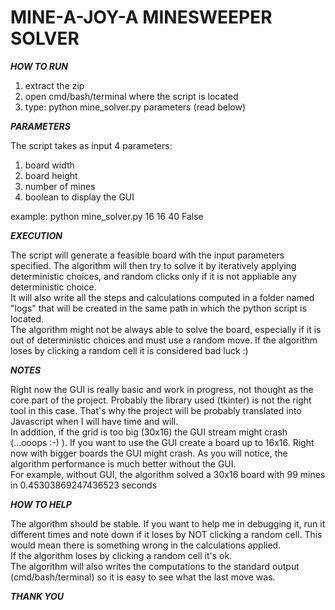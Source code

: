 # **MINE-A-JOY-A MINESWEEPER SOLVER**


***HOW TO RUN***

1) extract the zip
2) open cmd/bash/terminal where the script is located
3) type: python mine_solver.py parameters (read below)

***PARAMETERS***

The script takes as input 4 parameters:
1) board width
2) board height
3) number of mines
4) boolean to display the GUI

example: python mine_solver.py 16 16 40 False

***EXECUTION***

The script will generate a feasible board with the input parameters specified. The algorithm will then try to solve it by iteratively applying deterministic choices, and random clicks only if it is not appliable any deterministic choice.<br>
It will also write all the steps and calculations computed in a folder named "logs" that will be created in the same path in which the python script is located.<br>
The algorithm might not be always able to solve the board, especially if it is out of deterministic choices and must use a random move. If the algorithm loses by clicking a random cell it is considered bad luck :)<br>

***NOTES***

Right now the GUI is really basic and work in progress, not thought as the core part of the project. Probably the library used (tkinter) is not the right tool in this case. That's why the project will be probably translated into Javascript when I will have time and will.<br>
In addition, if the grid is too big (30x16) the GUI stream might crash (...ooops :-) ). If you want to use the GUI create a board up to 16x16. Right now with bigger boards the GUI might crash. As you will notice, the algorithm performance is much better without the GUI.<br>
For example, without GUI, the algorithm solved a 30x16 board with 99 mines in 0.45303869247436523 seconds<br>

***HOW TO HELP***

The algorithm should be stable. If you want to help me in debugging it, run it different times and note down if it loses by NOT clicking a random cell. This would mean there is something wrong in the calculations applied.<br>
If the algorithm loses by clicking a random cell it's ok.<br>
The algorithm will also writes the computations to the standard output (cmd/bash/terminal) so it is easy to see what the last move was.<br>



***THANK YOU***
